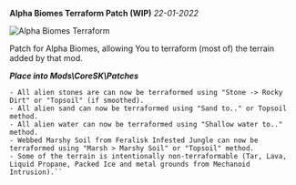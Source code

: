 **Alpha Biomes Terraform Patch (WIP)** *22-01-2022*

![Alpha Biomes Terraform](https://user-images.githubusercontent.com/64644323/151061375-de11fc53-3308-423c-bec8-028b8c5968ed.png)


Patch for Alpha Biomes, allowing You to terraform (most of) the terrain added by that mod.

***Place into Mods\CoreSK\Patches***
```- Most of alien terrain can be now terraformed using "Topsoil" method.
- All alien stones are can now be terraformed using "Stone -> Rocky Dirt" or "Topsoil" (if smoothed).
- All alien sand can now be terraformed using "Sand to.." or Topsoil method.
- All alien water can now be terraformed using "Shallow water to.." method.
- Webbed Marshy Soil from Feralisk Infested Jungle can now be terraformed using "Marsh > Marshy Soil" or "Topsoil" method.
- Some of the terrain is intentionally non-terraformable (Tar, Lava, Liquid Propane, Packed Ice and metal grounds from Mechanoid Intrusion).``
